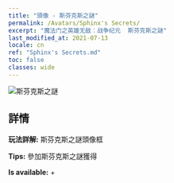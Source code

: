 ```yaml
---
title: "頭像 - 斯芬克斯之謎"
permalink: /Avatars/Sphinx's Secrets/
excerpt: "魔法门之英雄无敌：战争纪元  斯芬克斯之謎"
last_modified_at: 2021-07-13
locale: cn
ref: "Sphinx's Secrets.md"
toc: false
classes: wide
---
```

 ![斯芬克斯之謎](/images/a/avatarFrame_25.png)

## 詳情

 **玩法詳解:** 斯芬克斯之謎頭像框 

 **Tips:** 參加斯芬克斯之謎獲得 

 **Is available:**  + 

